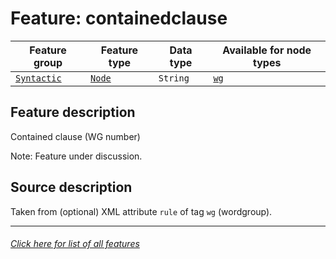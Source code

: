 # Feature: containedclause

Feature group | Feature type | Data type | Available for node types
---  | --- | --- | ---
[`Syntactic`](featuresbygroup.md#syntactic-features) | [`Node`](featuresbyfeaturetype.md#node-features) | `String` | [`wg`](featuresbynodetype.md#wordgroup-nodes)

## Feature description
Contained clause (WG number)

Note: Feature under discussion.

## Source description

Taken from (optional) XML attribute `rule` of tag `wg` (wordgroup).

---
###### [Click here for list of all features](home.md#readme)
